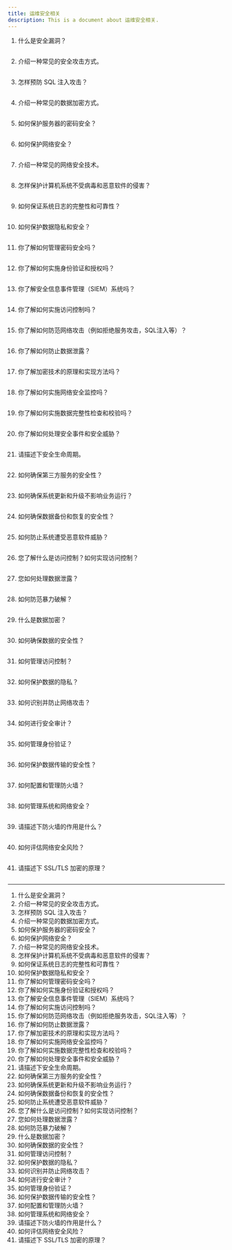 ```yaml
---
title: 运维安全相关
description: This is a document about 运维安全相关.
---
```


1. 什么是安全漏洞？

```

```

2. 介绍一种常见的安全攻击方式。

```

```

3. 怎样预防 SQL 注入攻击？

```

```

4. 介绍一种常见的数据加密方式。

```

```

5. 如何保护服务器的密码安全？

```

```

6. 如何保护网络安全？

```

```

7. 介绍一种常见的网络安全技术。

```

```

8. 怎样保护计算机系统不受病毒和恶意软件的侵害？

```

```

9. 如何保证系统日志的完整性和可靠性？

```

```

10. 如何保护数据隐私和安全？

```

```

11. 你了解如何管理密码安全吗？

```

```

12. 你了解如何实施身份验证和授权吗？

```

```

13. 你了解安全信息事件管理（SIEM）系统吗？

```

```

14. 你了解如何实施访问控制吗？

```

```

15. 你了解如何防范网络攻击（例如拒绝服务攻击，SQL注入等）？

```

```

16. 你了解如何防止数据泄露？

```

```

17. 你了解加密技术的原理和实现方法吗？

```

```

18. 你了解如何实施网络安全监控吗？

```

```

19. 你了解如何实施数据完整性检查和校验吗？

```

```

20. 你了解如何处理安全事件和安全威胁？

```

```

21. 请描述下安全生命周期。

```

```

22. 如何确保第三方服务的安全性？

```

```

23. 如何确保系统更新和升级不影响业务运行？

```

```

24. 如何确保数据备份和恢复的安全性？

```

```

25. 如何防止系统遭受恶意软件威胁？

```

```

26. 您了解什么是访问控制？如何实现访问控制？

```

```

27. 您如何处理数据泄露？

```

```

28. 如何防范暴力破解？

```

```

29. 什么是数据加密？

```

```

30. 如何确保数据的安全性？

```

```

31. 如何管理访问控制？

```

```

32. 如何保护数据的隐私？

```

```

33. 如何识别并防止网络攻击？

```

```

34. 如何进行安全审计？

```

```

35. 如何管理身份验证？

```

```

36. 如何保护数据传输的安全性？

```

```

37. 如何配置和管理防火墙？

```

```

38. 如何管理系统和网络安全？

```

```

39. 请描述下防火墙的作用是什么？

```

```

40. 如何评估网络安全风险？

```

```

41. 请描述下 SSL/TLS 加密的原理？

```

```

---

1. 什么是安全漏洞？
2. 介绍一种常见的安全攻击方式。
3. 怎样预防 SQL 注入攻击？
4. 介绍一种常见的数据加密方式。
5. 如何保护服务器的密码安全？
6. 如何保护网络安全？
7. 介绍一种常见的网络安全技术。
8. 怎样保护计算机系统不受病毒和恶意软件的侵害？
9. 如何保证系统日志的完整性和可靠性？
10. 如何保护数据隐私和安全？
11. 你了解如何管理密码安全吗？
12. 你了解如何实施身份验证和授权吗？
13. 你了解安全信息事件管理（SIEM）系统吗？
14. 你了解如何实施访问控制吗？
15. 你了解如何防范网络攻击（例如拒绝服务攻击，SQL注入等）？
16. 你了解如何防止数据泄露？
17. 你了解加密技术的原理和实现方法吗？
18. 你了解如何实施网络安全监控吗？
19. 你了解如何实施数据完整性检查和校验吗？
20. 你了解如何处理安全事件和安全威胁？
21. 请描述下安全生命周期。
22. 如何确保第三方服务的安全性？
23. 如何确保系统更新和升级不影响业务运行？
24. 如何确保数据备份和恢复的安全性？
25. 如何防止系统遭受恶意软件威胁？
26. 您了解什么是访问控制？如何实现访问控制？
27. 您如何处理数据泄露？
28. 如何防范暴力破解？
29. 什么是数据加密？
30. 如何确保数据的安全性？
31. 如何管理访问控制？
32. 如何保护数据的隐私？
33. 如何识别并防止网络攻击？
34. 如何进行安全审计？
35. 如何管理身份验证？
36. 如何保护数据传输的安全性？
37. 如何配置和管理防火墙？
38. 如何管理系统和网络安全？
39. 请描述下防火墙的作用是什么？
40. 如何评估网络安全风险？
41. 请描述下 SSL/TLS 加密的原理？